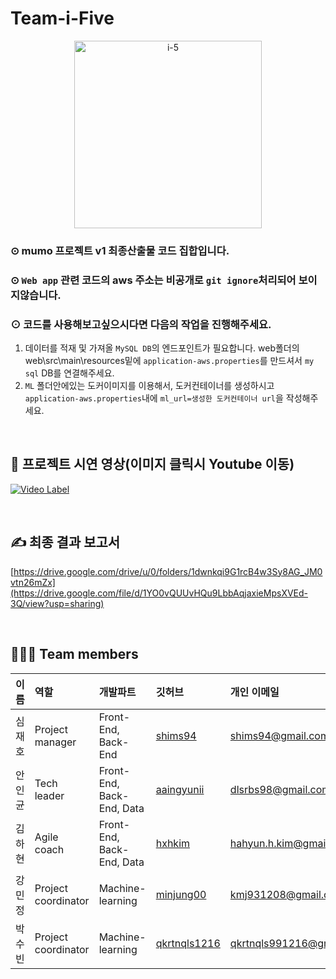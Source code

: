 # Team-i-Five 

<div align="center">
  <img src="https://github.com/team-i-Five/team-i-Five/assets/31847834/c018dd49-7e8d-4156-9274-d2043fa1694b" alt="i-5" width="300" height="300">
</div>



### ⊙ mumo 프로젝트 v1 최종산출물 코드 집합입니다.
### ⊙ `Web app` 관련 코드의 aws 주소는 비공개로 `git ignore`처리되어 보이지않습니다.
### ⊙ 코드를 사용해보고싶으시다면 다음의 작업을 진행해주세요.
1. 데이터를 적재 및 가져올 `MySQL DB`의 엔드포인트가 필요합니다. web폴더의 web\src\main\resources밑에 `application-aws.properties`를 만드셔서 `my sql` DB를 연결해주세요.
2. `ML` 폴더안에있는 도커이미지를 이용해서, 도커컨테이너를 생성하시고 `application-aws.properties`내에 `ml_url=생성한 도커컨테이너 url`을 작성해주세요.

</br>

## 🎥 프로젝트 시연 영상(이미지 클릭시 Youtube 이동)

[![Video Label](http://img.youtube.com/vi/etKlWn6jU4I/0.jpg)](https://youtu.be/etKlWn6jU4I)

</br>

## ✍️ 최종 결과 보고서
[https://drive.google.com/drive/u/0/folders/1dwnkqi9G1rcB4w3Sy8AG_JM0vtn26mZx](https://drive.google.com/file/d/1YO0vQUUvHQu9LbbAqjaxieMpsXVEd-3Q/view?usp=sharing)

</br>

## 👨🏻‍💻 Team members 

|이름|역할|개발파트|깃허브|개인 이메일|
|---|:---|:---|:---|:---|
|심재호|Project manager|Front-End, Back-End|[shims94](https://github.com/shims94)|shims94@gmail.com|
|안인균|Tech leader|Front-End, Back-End, Data|[aaingyunii](https://github.com/aaingyunii)|dlsrbs98@gmail.com|
|김하현|Agile coach|Front-End, Back-End, Data|[hxhkim](https://github.com/hxhkim)|hahyun.h.kim@gmail.com|
|강민정|Project coordinator|Machine-learning|[minjung00](https://github.com/minjung00)|kmj931208@gmail.com|
|박수빈|Project coordinator|Machine-learning|[qkrtnqls1216](https://github.com/qkrtnqls1216)|qkrtnqls991216@gmail.com|


